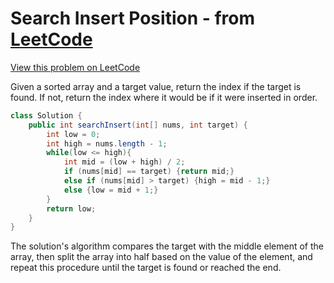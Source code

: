 # Search Insert Position - from [LeetCode](https://leetcode.com)
[View this problem on LeetCode](https://leetcode.com/problems/search-insert-position/description/)

Given a sorted array and a target value, return the index if the target is found. 
If not, return the index where it would be if it were inserted in order.

```java
class Solution {
    public int searchInsert(int[] nums, int target) {
        int low = 0;
        int high = nums.length - 1;
        while(low <= high){
            int mid = (low + high) / 2;
            if (nums[mid] == target) {return mid;}
            else if (nums[mid] > target) {high = mid - 1;}
            else {low = mid + 1;}
        }
        return low;
    }
}
```

The solution's algorithm compares the target with the middle element of the array, 
then split the array into half based on the value of the element, 
and repeat this procedure until the target is found or reached the end.